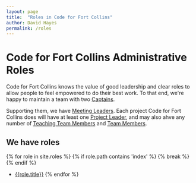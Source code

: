 ```yaml
---
layout: page
title:  "Roles in Code for Fort Collins"
author: David Hayes
permalink: /roles
---
```


# Code for Fort Collins Administrative Roles

Code for Fort Collins knows the value of good leadership and clear roles to allow people to feel empowered to do their best work. To that end, we're happy to maintain a team with two [Captains](/roles/captain/). 

Supporting them, we have [Meeting Leaders](/roles/meeting-leader/). Each project Code for Fort Collins does will have at least one [Project Leader](/roles/project-leader/), and may also ahve any number of [Teaching Team Members](/roles/teaching-team-member/) and [Team Members](/roles/team-member/).

## We have roles

{% for role in site.roles %}
	{% if role.path contains 'index' %}
		{% break %}
	{% endif %}
* [{{role.title}}]({{role.url}})
{% endfor %}
